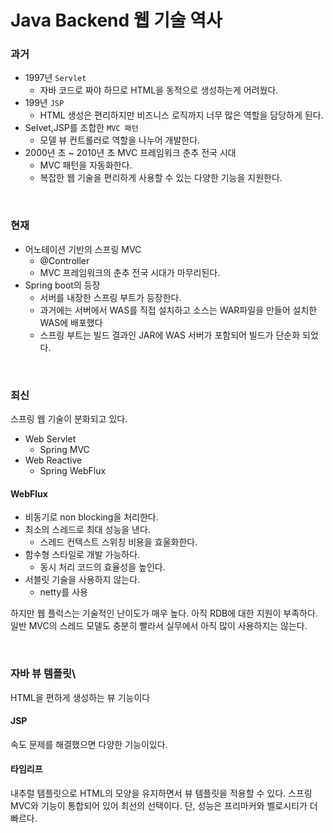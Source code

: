 # Java Backend 웹 기술 역사

### 과거
- 1997년 `Servlet`
  - 자바 코드로 짜야 하므로 HTML을 동적으로 생성하는게 어려웠다.
- 199년 `JSP`
  - HTML 생성은 편리하지만 비즈니스 로직까지 너무 많은 역할을 담당하게 된다.
- Selvet,JSP를 조합한 `MVC 패턴`
  - 모델 뷰 컨트롤러로 역할을 나누어 개발한다.
- 2000년 초 ~ 2010년 초 MVC 프레임워크 춘추 전국 시대
  - MVC 패턴을 자동화한다.
  - 복잡한 웹 기술을 편리하게 사용할 수 있는 다양한 기능을 지원한다.

<br>

### 현재
- 어노테이션 기반의 스프링 MVC
  - @Controller
  - MVC 프레임워크의 춘추 전국 시대가 마무리된다.
- Spring boot의 등장
  - 서버를 내장한 스프링 부트가 등장한다.
  - 과거에는 서버에서 WAS를 직접 설치하고 소스는 WAR파일을 만들어 설치한 WAS에 배포했다
  - 스프링 부트는 빌드 결과인 JAR에 WAS 서버가 포함되어 빌드가 단순화 되었다.

<br>

### 최신
스프링 웹 기술이 분화되고 있다.
- Web Servlet
  - Spring MVC
- Web Reactive
  - Spring WebFlux

#### WebFlux
- 비동기로 non blocking을 처리한다.
- 최소의 스레드로 최대 성능을 낸다.
  - 스레드 컨텍스트 스위칭 비용을 효울화한다.
- 함수형 스타일로 개발 가능하다.
  - 동시 처리 코드의 효율성을 높인다.
- 서블릿 기술을 사용하지 않는다.
  - netty를 사용

하지만 웹 플럭스는 기술적인 난이도가 매우 높다. 아직 RDB에 대한 지원이 부족하다. 일반 MVC의 스레드 모델도 충분히 빨라서 실무에서 아직 많이 사용하지는 않는다.

<br>

### 자바 뷰 템플릿\
HTML을 편하게 생성하는 뷰 기능이다

#### JSP
속도 문제를 해결했으면 다양한 기능이있다.

#### 타임리프
내추럴 템플릿으로 HTML의 모양을 유지하면서 뷰 템플릿을 적용할 수 있다. 스프링 MVC와 기능이 통합되어 있어 최선의 선택이다. 단, 성능은 프리마커와 벨로시티가 더 빠르다.